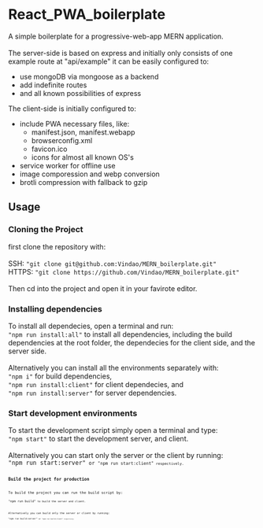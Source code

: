 # React_PWA_boilerplate

A simple boilerplate for a progressive-web-app MERN application. <br/>
<br/>
The server-side is based on express and initially only consists of one example route at "api/example"
it can be easily configured to:<br/>

- use mongoDB via mongoose as a backend
- add indefinite routes
- and all known possibilities of express

The client-side is initially configured to:<br/>

- include PWA necessary files, like:
  - manifest.json, manifest.webapp
  - browserconfig.xml
  - favicon.ico
  - icons for almost all known OS's
- service worker for offline use
- image comporession and webp conversion
- brotli compression with fallback to gzip

## Usage

<h3> Cloning the Project </h3>
first clone the repository with:<br/>
<br/>
SSH: <code>"git clone git@github.com:Vindao/MERN_boilerplate.git"</code><br/>
HTTPS: <code>"git clone https://github.com/Vindao/MERN_boilerplate.git"</code><br/>
<br/>
Then cd into the project and open it in your favirote editor.<br/>
<h3>Installing dependencies</h3>
To install all dependecies, open a terminal and run:<br/>
<code>"npm run install:all"</code> to install all dependencies, including the build dependencies at the root folder, the dependecies for the client side, and the server side.<br/>
<br/>
Alternatively you can install all the environments separately with:<br/>
<code>"npm i"</code> for build dependencies,<br/>
<code>"npm run install:client"</code> for client dependecies, and<br/>
<code>"npm run install:server"</code> for server dependencies.<br/>
<h3>Start development environments</h3>
To start the development script simply open a terminal and type:<br/>
<code>"npm start"</code> to start the development server, and client.<br/>
<br/>
Alternatively you can start only the server or the client by running:<br/>
<code>"npm run start:server"<code> or <code>"npm run start:client"<code> respectively.<br/>
<h3>Build the project for production</h3>
To build the project you can run the build script by:<br/>
<code>"npm run build"<code> to build the server and client.<br/>
<br/>
Alternatively you can build only the server or client by running:<br/>
<code>"npm run build:server"<code> or <code>"npm run build:client"<code> respectively.
